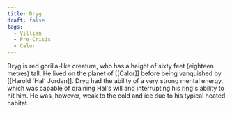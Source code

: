 ```yaml
---
title: Dryg
draft: false
tags:
  - Villian
  - Pre-Crisis
  - Calor
---
```

Dryg is red gorilla-like creature, who has a height of sixty feet (eighteen metres) tall. He lived on the planet of [[Calor]] before being vanquished by [[Harold 'Hal' Jordan]]. Dryg had the ability of a very strong mental energy, which was capable of draining Hal's will and interrupting his ring's ability to hit him. He was, however, weak to the cold and ice due to his typical heated habitat.